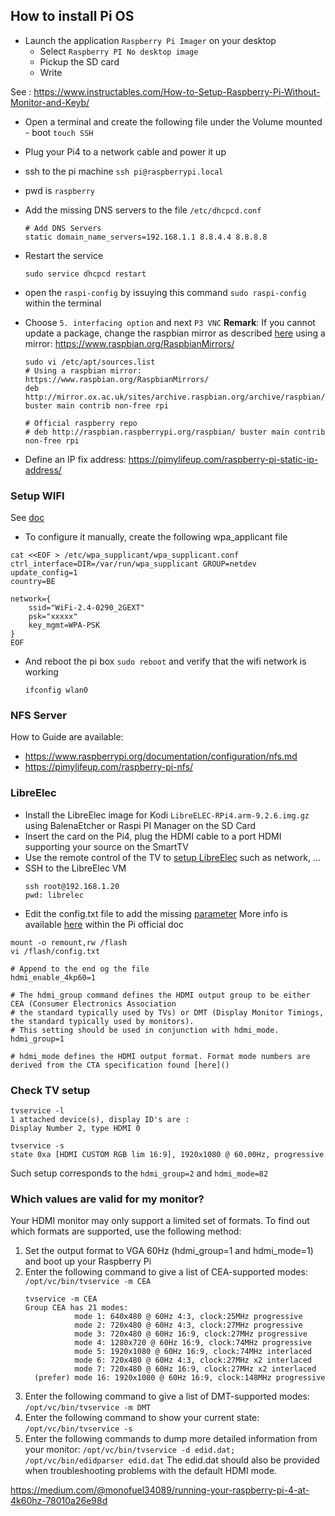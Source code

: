 ## How to install Pi OS

- Launch the application `Raspberry Pi Imager` on your desktop 
  - Select `Raspberry PI No desktop image`
  - Pickup the SD card
  - Write

See : https://www.instructables.com/How-to-Setup-Raspberry-Pi-Without-Monitor-and-Keyb/

- Open a terminal and create the following file under the Volume mounted - boot
  `touch SSH`
- Plug your Pi4 to a network cable and power it up
- ssh to the pi machine
  `ssh pi@raspberrypi.local`
- pwd is `raspberry`

- Add the missing DNS servers to the file `/etc/dhcpcd.conf`
  ```
  # Add DNS Servers
  static domain_name_servers=192.168.1.1 8.8.4.4 8.8.8.8
  ```
- Restart the service
  ```
  sudo service dhcpcd restart
  ```
- open the `raspi-config` by issuying this command `sudo raspi-config` within the terminal
- Choose `5. interfacing option` and next `P3 VNC`
  **Remark**: If you cannot update a package, change the raspbian mirror as described [here](https://raspberrypi.stackexchange.com/questions/103539/could-not-connect-to-raspbian-raspberrypi-org-in-raspberry-pi-3)
  using a mirror: https://www.raspbian.org/RaspbianMirrors/
  ```
  sudo vi /etc/apt/sources.list
  # Using a raspbian mirror: https://www.raspbian.org/RaspbianMirrors/
  deb http://mirror.ox.ac.uk/sites/archive.raspbian.org/archive/raspbian/ buster main contrib non-free rpi
  
  # Official raspberry repo
  # deb http://raspbian.raspberrypi.org/raspbian/ buster main contrib non-free rpi
  ```  

- Define an IP fix address: https://pimylifeup.com/raspberry-pi-static-ip-address/

### Setup WIFI

See [doc](https://raspberrytips.com/raspberry-pi-wifi-setup/)

- To configure it manually, create the following wpa_applicant file
```
cat <<EOF > /etc/wpa_supplicant/wpa_supplicant.conf
ctrl_interface=DIR=/var/run/wpa_supplicant GROUP=netdev
update_config=1
country=BE

network={
	ssid="WiFi-2.4-0290_2GEXT"
	psk="xxxxx"
    key_mgmt=WPA-PSK
}
EOF
```
- And reboot the pi box `sudo reboot` and verify that the wifi network is working
  ```
  ifconfig wlan0
  ```
### NFS Server

How to Guide are available:
- https://www.raspberrypi.org/documentation/configuration/nfs.md
- https://pimylifeup.com/raspberry-pi-nfs/

### LibreElec

- Install the LibreElec image for Kodi `LibreELEC-RPi4.arm-9.2.6.img.gz` using BalenaEtcher or Raspi PI Manager
  on the SD Card
- Insert the card on the Pi4, plug the HDMI cable to a port HDMI supporting your source on the SmartTV 
- Use the remote control of the TV to [setup LibreElec](https://www.linuxbabe.com/raspberry-pi/libreelec-raspberry-pi) such as network, ...
- SSH to the LibreElec VM
  ```
  ssh root@192.168.1.20
  pwd: librelec
  ```
- Edit the config.txt file to add the missing [parameter](https://blog.codetitans.pl/post/howto-enable-4k60hz-on-raspberry-pi-4/)
  More info is available [here](https://www.raspberrypi.org/documentation/configuration/config-txt/video.md) within the Pi official doc
```
mount -o remount,rw /flash
vi /flash/config.txt

# Append to the end og the file
hdmi_enable_4kp60=1

# The hdmi_group command defines the HDMI output group to be either CEA (Consumer Electronics Association
# the standard typically used by TVs) or DMT (Display Monitor Timings, the standard typically used by monitors).
# This setting should be used in conjunction with hdmi_mode.
hdmi_group=1

# hdmi_mode defines the HDMI output format. Format mode numbers are derived from the CTA specification found [here]()
```

### Check TV setup

```
tvservice -l
1 attached device(s), display ID's are :
Display Number 2, type HDMI 0

tvservice -s
state 0xa [HDMI CUSTOM RGB lim 16:9], 1920x1080 @ 60.00Hz, progressive
```

Such setup corresponds to the `hdmi_group=2` and `hdmi_mode=82`

### Which values are valid for my monitor?

Your HDMI monitor may only support a limited set of formats. To find out which formats are supported, use the following method:

1. Set the output format to VGA 60Hz (hdmi_group=1 and hdmi_mode=1) and boot up your Raspberry Pi
2. Enter the following command to give a list of CEA-supported modes: `/opt/vc/bin/tvservice -m CEA`
   ```
   tvservice -m CEA
   Group CEA has 21 modes:
              mode 1: 640x480 @ 60Hz 4:3, clock:25MHz progressive
              mode 2: 720x480 @ 60Hz 4:3, clock:27MHz progressive
              mode 3: 720x480 @ 60Hz 16:9, clock:27MHz progressive
              mode 4: 1280x720 @ 60Hz 16:9, clock:74MHz progressive
              mode 5: 1920x1080 @ 60Hz 16:9, clock:74MHz interlaced
              mode 6: 720x480 @ 60Hz 4:3, clock:27MHz x2 interlaced
              mode 7: 720x480 @ 60Hz 16:9, clock:27MHz x2 interlaced
     (prefer) mode 16: 1920x1080 @ 60Hz 16:9, clock:148MHz progressive
   ```
3. Enter the following command to give a list of DMT-supported modes: `/opt/vc/bin/tvservice -m DMT`
4. Enter the following command to show your current state: `/opt/vc/bin/tvservice -s`
5. Enter the following commands to dump more detailed information from your monitor: `/opt/vc/bin/tvservice -d edid.dat; /opt/vc/bin/edidparser edid.dat`
   The edid.dat should also be provided when troubleshooting problems with the default HDMI mode.


https://medium.com/@monofuel34089/running-your-raspberry-pi-4-at-4k60hz-78010a26e98d